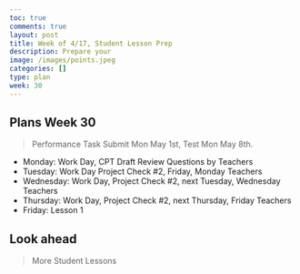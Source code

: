 ```yaml
---
toc: true
comments: true
layout: post
title: Week of 4/17, Student Lesson Prep
description: Prepare your 
image: /images/points.jpeg
categories: []
type: plan
week: 30
---
```


## Plans Week 30
> Performance Task Submit Mon May 1st, Test Mon May 8th.
- Monday: Work Day, CPT Draft Review Questions by Teachers
- Tuesday: Work Day Project Check #2, Friday, Monday Teachers
- Wednesday: Work Day, Project Check #2, next Tuesday, Wednesday Teachers
- Thursday: Work Day, Project Check #2, next Thursday, Friday Teachers
- Friday: Lesson 1

## Look ahead
> More Student Lessons